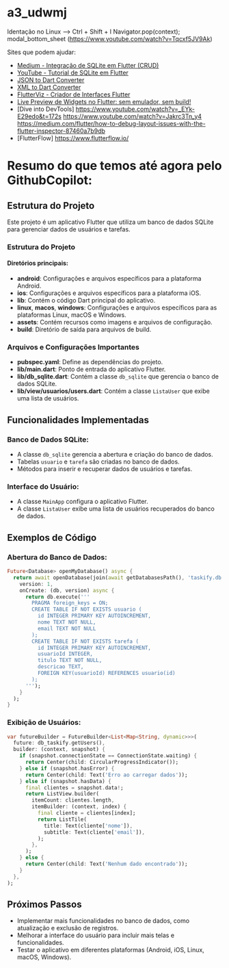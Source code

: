 # a3_udwmj

Identação no Linux --> Ctrl + Shift + I
Navigator.pop(context);
modal_bottom_sheet (https://www.youtube.com/watch?v=Tqcxf5JV9Ak)



Sites que podem ajudar:

- [Medium - Integração de SQLite em Flutter (CRUD)](https://medium.com/@purvangsuvagiya/a-step-by-step-guide-to-integrate-sqlite-in-your-flutter-app-crud-696f50f4f481)
- [YouTube - Tutorial de SQLite em Flutter](https://www.youtube.com/watch?v=A2k290Fj_UA)
- [JSON to Dart Converter](https://javiercbk.github.io/json_to_dart/)
- [XML to Dart Converter](https://jsonformatter.org/xml-to-dart)
- [FlutterViz - Criador de Interfaces Flutter](https://app.flutterviz.com/)
- [Live Preview de Widgets no Flutter: sem emulador, sem build!](https://www.youtube.com/watch?v=IjGrYy7HfFA)
- [Dive into DevTools]
  https://www.youtube.com/watch?v=_EYk-E29edo&t=172s
  https://www.youtube.com/watch?v=Jakrc3Tn_y4
  https://medium.com/flutter/how-to-debug-layout-issues-with-the-flutter-inspector-87460a7b9db
- [FlutterFlow] https://www.flutterflow.io/


# Resumo do que temos até agora pelo GithubCopilot:

## Estrutura do Projeto

Este projeto é um aplicativo Flutter que utiliza um banco de dados SQLite para gerenciar dados de usuários e tarefas.

### Estrutura do Projeto

#### Diretórios principais:

- **android**: Configurações e arquivos específicos para a plataforma Android.
- **ios**: Configurações e arquivos específicos para a plataforma iOS.
- **lib**: Contém o código Dart principal do aplicativo.
- **linux**, **macos**, **windows**: Configurações e arquivos específicos para as plataformas Linux, macOS e Windows.
- **assets**: Contém recursos como imagens e arquivos de configuração.
- **build**: Diretório de saída para arquivos de build.

### Arquivos e Configurações Importantes

- **pubspec.yaml**: Define as dependências do projeto.
- **lib/main.dart**: Ponto de entrada do aplicativo Flutter.
- **lib/db_sqlite.dart**: Contém a classe `db_sqlite` que gerencia o banco de dados SQLite.
- **lib/view/usuarios/users.dart**: Contém a classe `ListaUser` que exibe uma lista de usuários.

## Funcionalidades Implementadas

### Banco de Dados SQLite:

- A classe `db_sqlite` gerencia a abertura e criação do banco de dados.
- Tabelas `usuario` e `tarefa` são criadas no banco de dados.
- Métodos para inserir e recuperar dados de usuários e tarefas.

### Interface do Usuário:

- A classe `MainApp` configura o aplicativo Flutter.
- A classe `ListaUser` exibe uma lista de usuários recuperados do banco de dados.

## Exemplos de Código

### Abertura do Banco de Dados:

```dart
Future<Database> openMyDatabase() async {
  return await openDatabase(join(await getDatabasesPath(), 'taskify.db'),
    version: 1,
    onCreate: (db, version) async {
      return db.execute('''
        PRAGMA foreign_keys = ON;
        CREATE TABLE IF NOT EXISTS usuario (
          id INTEGER PRIMARY KEY AUTOINCREMENT,
          nome TEXT NOT NULL,
          email TEXT NOT NULL
        );
        CREATE TABLE IF NOT EXISTS tarefa (
          id INTEGER PRIMARY KEY AUTOINCREMENT,
          usuarioId INTEGER,
          titulo TEXT NOT NULL,
          descricao TEXT,
          FOREIGN KEY(usuarioId) REFERENCES usuario(id)
        );
      ''');
    }
  );
}
```

### Exibição de Usuários:

```dart
var futureBuilder = FutureBuilder<List<Map<String, dynamic>>>(
  future: db_taskify.getUsers(),
  builder: (context, snapshot) {
    if (snapshot.connectionState == ConnectionState.waiting) {
      return Center(child: CircularProgressIndicator());
    } else if (snapshot.hasError) {
      return Center(child: Text('Erro ao carregar dados'));
    } else if (snapshot.hasData) {
      final clientes = snapshot.data!;
      return ListView.builder(
        itemCount: clientes.length,
        itemBuilder: (context, index) {
          final cliente = clientes[index];
          return ListTile(
            title: Text(cliente['nome']),
            subtitle: Text(cliente['email']),
          );
        },
      );
    } else {
      return Center(child: Text('Nenhum dado encontrado'));
    }
  },
);
```

## Próximos Passos

- Implementar mais funcionalidades no banco de dados, como atualização e exclusão de registros.
- Melhorar a interface do usuário para incluir mais telas e funcionalidades.
- Testar o aplicativo em diferentes plataformas (Android, iOS, Linux, macOS, Windows).

